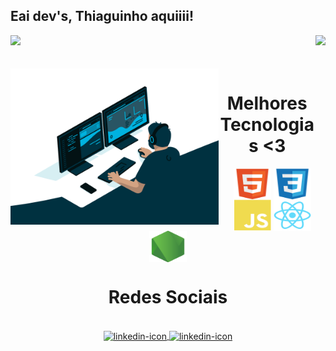 ## Eai dev's, Thiaguinho aquiiii!

<div>
  
  <img  height="180em" src="https://github-readme-stats.vercel.app/api?username=Thiagodevth&show_icons=true&theme=midnight-purple&include_all_commits=true&count_private=true"/>
  <img align="right" height="180em" src="https://github-readme-stats.vercel.app/api/top-langs/?username=Thiagodevth&layout=compact&langs_count=16&theme=great-gatsby"/>
</div>
<br>

<div  align="center"> 
  <div style="display: inline_block"><br>
    <img align="left" height="250" alt="coding-time" src="./codigo.gif/code.gif">
    <h1 align="center">Melhores Tecnologias <3</h1>
    <img align="center" height="50" width="60" alt="html-icon" src="https://raw.githubusercontent.com/devicons/devicon/master/icons/html5/html5-original.svg">
    <img align="center" height="50" width="60" alt="css-icon" src="https://raw.githubusercontent.com/devicons/devicon/master/icons/css3/css3-original.svg">
    <img align="center" height="50" width="60" alt="js-icon"  src="https://raw.githubusercontent.com/devicons/devicon/master/icons/javascript/javascript-plain.svg">
    <img align="center" height="50" width="60" alt="react-icon" src="https://raw.githubusercontent.com/devicons/devicon/master/icons/react/react-original.svg">
    <img align="center" height="50" width="60" alt="nodejs-icon" src="https://raw.githubusercontent.com/devicons/devicon/master/icons/nodejs/nodejs-original.svg">
   
   </div>
    
  
  <h1 align="center">Redes Sociais</h1>
  <br>
   <a href="https://www.instagram.com/thiaguinn_ofc/?next=%2F">
     <img align="center" alt="linkedin-icon" src="https://img.shields.io/badge/Instagram-E4405F?style=for-the-badge&logo=instagram&logoColor=white">
   <a/>
    <a href="https://www.linkedin.com/in/thiagothfidelis/">
     <img align="center" alt="linkedin-icon" src="https://img.shields.io/badge/LinkedIn-0077B5?style=for-the-badge&logo=linkedin&logoColor=white">
   <a/>
   
</div>
